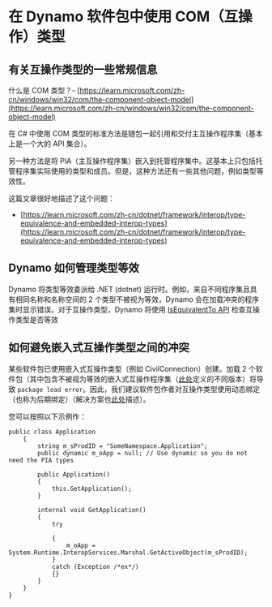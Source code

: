 # 在 Dynamo 软件包中使用 COM（互操作）类型

## 有关互操作类型的一些常规信息
什么是 COM 类型？- [https://learn.microsoft.com/zh-cn/windows/win32/com/the-component-object-model](https://learn.microsoft.com/zh-cn/windows/win32/com/the-component-object-model)

在 C# 中使用 COM 类型的标准方法是随包一起引用和交付主互操作程序集（基本上是一个大的 API 集合）。 

另一种方法是将 PIA（主互操作程序集）嵌入到托管程序集中。这基本上只包括托管程序集实际使用的类型和成员。但是，这种方法还有一些其他问题，例如类型等效性。

这篇文章很好地描述了这个问题： 
* [https://learn.microsoft.com/zh-cn/dotnet/framework/interop/type-equivalence-and-embedded-interop-types](https://learn.microsoft.com/zh-cn/dotnet/framework/interop/type-equivalence-and-embedded-interop-types)

## Dynamo 如何管理类型等效
Dynamo 将类型等效委派给 .NET (dotnet) 运行时。例如，来自不同程序集且具有相同名称和名称空间的 2 个类型不被视为等效，Dynamo 会在加载冲突的程序集时显示错误。对于互操作类型，Dynamo 将使用 [IsEquivalentTo API](https://learn.microsoft.com/en-us/dotnet/api/system.type.isequivalentto) 检查互操作类型是否等效

## 如何避免嵌入式互操作类型之间的冲突
某些软件包已使用嵌入式互操作类型（例如 CivilConnection）创建。加载 2 个软件包（其中包含不被视为等效的嵌入式互操作程序集（[此处](https://learn.microsoft.com/zh-cn/dotnet/framework/interop/type-equivalence-and-embedded-interop-types)定义的不同版本）将导致 `package load error`。因此，我们建议软件包作者对互操作类型使用动态绑定（也称为后期绑定）（解决方案也[此处](https://blogs.iis.net/samng/the-pain-of-deploying-primary-interop-assemblies)描述）。

您可以按照以下示例作：
```
public class Application
    {
        string m_sProdID = "SomeNamespace.Application";
        public dynamic m_oApp = null; // Use dynamic so you do not need the PIA types

        public Application()
        {
            this.GetApplication();
        }

        internal void GetApplication()
        {
            try

            {
                m_oApp = System.Runtime.InteropServices.Marshal.GetActiveObject(m_sProdID);
            }
            catch (Exception /*ex*/)
            {}
        }
    }
}
```
